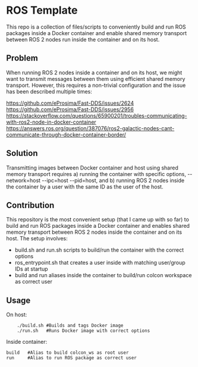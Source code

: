 # ROS Template

This repo is a collection of files/scripts to conveniently build and run ROS packages inside a Docker container and enable shared memory transport between ROS 2 nodes run inside the container and on its host.

## Problem

When running ROS 2 nodes inside a container and on its host, we might want to transmit messages between them using efficient shared memory transport. However, this requires a non-trivial configuration and the issue has been described multiple times: 

https://github.com/eProsima/Fast-DDS/issues/2624  
https://github.com/eProsima/Fast-DDS/issues/2956  
https://stackoverflow.com/questions/65900201/troubles-communicating-with-ros2-node-in-docker-container   
https://answers.ros.org/question/387076/ros2-galactic-nodes-cant-communicate-through-docker-container-border/  


## Solution

Transmitting images between Docker container and host using shared memory transport requires 
a) running the container with specific options, --network=host --ipc=host --pid=host, and 
b) running ROS 2 nodes inside the container by a user with the same ID as the user of the host.


## Contribution

This repository is the most convenient setup (that I came up with so far) to build and run ROS packages inside a Docker container and enables shared memory transport between ROS 2 nodes inside the container and on its host. The setup involves: 
- build.sh and run.sh scripts to build/run the container with the correct options
- ros_entrypoint.sh that creates a user inside with matching user/group IDs at startup
- build and run aliases inside the container to build/run colcon workspace as correct user


## Usage

On host:
```
    ./build.sh #Builds and tags Docker image
    ./run.sh   #Runs Docker image with correct options 
```
    
Inside container:
```
build   #Alias to build colcon_ws as root user
run     #Alias to run ROS package as correct user

```
